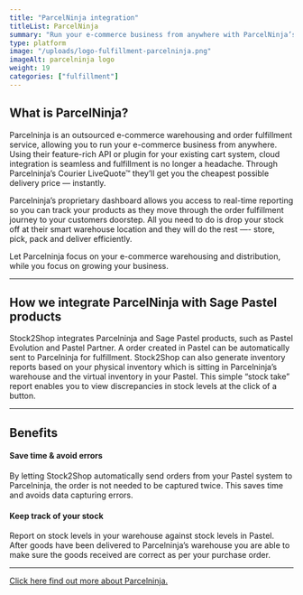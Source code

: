 ```yaml
---
title: "ParcelNinja integration"
titleList: ParcelNinja
summary: "Run your e-commerce business from anywhere with ParcelNinja’s scalable, outsourced warehousing and fulfillment solution."
type: platform
image: "/uploads/logo-fulfillment-parcelninja.png"
imageAlt: parcelninja logo
weight: 19
categories: ["fulfillment"]
---
```


## What is ParcelNinja?

Parcelninja is an outsourced e-commerce warehousing and order fulfillment service, allowing you to run your e-commerce business from anywhere. Using their feature-rich API or plugin for your existing cart system, cloud integration is seamless and fulfillment is no longer a headache. Through Parcelninja’s Courier LiveQuote™ they’ll get you the cheapest possible delivery price — instantly.

Parcelninja’s proprietary dashboard allows you access to real-time reporting so you can track your products as they move through the order fulfillment journey to your customers doorstep. All you need to do is drop your stock off at their smart warehouse location and they will do the rest —- store, pick, pack and deliver efficiently.

Let Parcelninja focus on your e-commerce warehousing and distribution, while you focus on growing your business.

---

## How we integrate ParcelNinja with Sage Pastel products

Stock2Shop integrates Parcelninja and Sage Pastel products, such as Pastel Evolution and Pastel Partner. A order created in Pastel can be automatically sent to Parcelninja for fulfillment. Stock2Shop can also generate inventory reports based on your physical inventory which is sitting in Parcelninja’s warehouse and the virtual inventory in your Pastel. This simple “stock take” report enables you to view discrepancies in stock levels at the click of a button.

---

## Benefits
#### Save time & avoid errors
By letting Stock2Shop automatically send orders from your Pastel system to Parcelninja, the order is not needed to be captured twice. This saves time and avoids data capturing errors.
#### Keep track of your stock
Report on stock levels in your warehouse against stock levels in Pastel. After goods have been delivered to Parcelninja’s warehouse you are able to make sure the goods received are correct as per your purchase order.

---

[Click here find out more about Parcelninja.](http://parcelninja.co.za/)